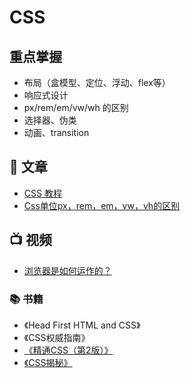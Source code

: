 # CSS
## 重点掌握
- 布局（盒模型、定位、浮动、flex等）
- 响应式设计
- px/rem/em/vw/wh 的区别
- 选择器、伪类
- 动画、transition

## 📄 文章 
- [CSS 教程](https://www.runoob.com/css/css-intro.html)
- [Css单位px，rem，em，vw，vh的区别](https://www.cnblogs.com/theblogs/p/10516098.html)

## 📺 视频
- [浏览器是如何运作的？](https://www.bilibili.com/video/BV1x54y1B7RE/)

### 📚 书籍
- 《Head First HTML and CSS》
- 《CSS权威指南》
- [《精通CSS（第2版）》](https://book.douban.com/subject/4736167/)
- [《CSS揭秘》](https://book.douban.com/subject/26745943/)